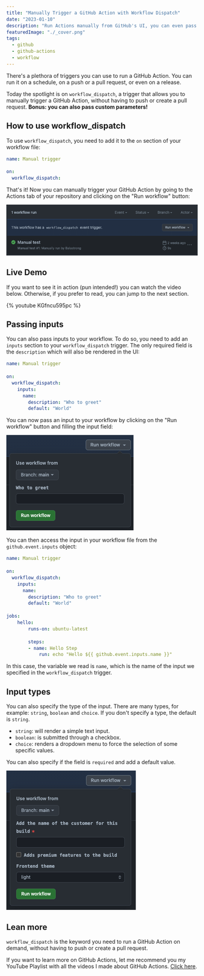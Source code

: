 ```yaml
---
title: "Manually Trigger a GitHub Action with Workflow Dispatch"
date: "2023-01-10"
description: "Run Actions manually from GitHub's UI, you can even pass parameters!"
featuredImage: "./_cover.png"
tags:
  - github
  - github-actions
  - workflow
---
```


There's a plethora of triggers you can use to run a GitHub Action. You can run it on a schedule, on a push or a pull request, or even on a release.

Today the spotlight is on `workflow_dispatch`, a trigger that allows you to manually trigger a GitHub Action, without having to push or create a pull request. **Bonus: you can also pass custom parameters!**

## How to use workflow_dispatch

To use `workflow_dispatch`, you need to add it to the `on` section of your workflow file:

```yaml
name: Manual trigger

on:
  workflow_dispatch:
```

That's it! Now you can manually trigger your GitHub Action by going to the Actions tab of your repository and clicking on the "Run workflow" button:

![Run workflow button](./run-workflow-button.png)

## Live Demo

If you want to see it in action (pun intended!) you can watch the video below. Otherwise, if you prefer to read, you can jump to the next section.

{% youtube KGfncu595pc %}

## Passing inputs

You can also pass inputs to your workflow. To do so, you need to add an `inputs` section to your `workflow_dispatch` trigger. The only required field is the `description` which will also be rendered in the UI:

```yaml
name: Manual trigger

on:
  workflow_dispatch:
    inputs:
      name:
        description: "Who to greet"
        default: "World"
```

You can now pass an input to your workflow by clicking on the "Run workflow" button and filling the input field:

![Run workflow button](./run-workflow-input.png)

You can then access the input in your workflow file from the `github.event.inputs` object:

```yaml
name: Manual trigger

on:
  workflow_dispatch:
    inputs:
      name:
        description: "Who to greet"
        default: "World"

jobs:
    hello:
        runs-on: ubuntu-latest

        steps:
        - name: Hello Step
            run: echo "Hello ${{ github.event.inputs.name }}"
```

In this case, the variable we read is `name`, which is the name of the input we specified in the `workflow_dispatch` trigger.

## Input types

You can also specify the type of the input. There are many types, for example: `string`, `boolean` and `choice`. If you don't specify a type, the default is `string`.

- `string`: will render a simple text input.
- `boolean`: is submitted through a checkbox.
- `choice`: renders a dropdown menu to force the selection of some specific values.

You can also specify if the field is `required` and add a default value.

![Run workflow fields](./run-workflow-fields.png)

## Lean more

`workflow_dispatch` is the keyword you need to run a GitHub Action on demand, without having to push or create a pull request.

If you want to learn more on GitHub Actions, let me recommend you my YouTube Playlist with all the videos I made about GitHub Actions. [Click here](https://www.youtube.com/playlist?list=PLOQjd5dsGSxKC4K12-iLnla5E7rjJr_Ts).
